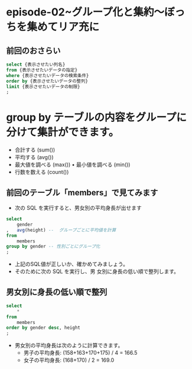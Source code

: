 # episode-02~グループ化と集約〜ぼっちを集めてリア充に

## 前回のおさらい

``` sql
select {表示させたい列名} 
from {表示させたいデータの指定}
where {表示させたいデータの検索条件}
order by {表示させたいデータの整列}
limit {表示させたいデータの制限}
;
```

# group by テーブルの内容をグループに分けて集計ができます。
- 合計する (sum())
- 平均する (avg())
- 最大値を調べる (max()) • 最小値を調べる (min()) 
- 行数を数える (count())

## 前回のテーブル「members」で見てみます
- 次の SQL を実行すると、男女別の平均身長が出せます

``` sql 
select 
    gender
,   avg(height) --  グループごとに平均値を計算 
from 
    members
group by gender -- 性別ごとにグループ化
;
```

- 上記のSQL値が正しいか、確かめてみましょう。
- そのために次の SQL を実行し、男 女別に身長の低い順で整列します。

## 男女別に身長の低い順で整列

``` sql
select 
    *
from 
    members
order by gender desc, height
;
```

- 男女別の平均身長は次のように計算できます。
  - 男子の平均身長: (158+163+170+175) / 4 = 166.5
  - 女子の平均身長: (168+170) / 2 = 169.0
  
  





